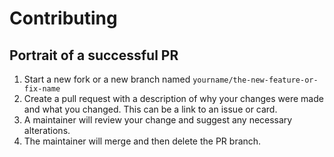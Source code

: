 # Contributing

## Portrait of a successful PR
1. Start a new fork or a new branch named `yourname/the-new-feature-or-fix-name`
2. Create a pull request with a description of why your changes were made and what you changed. This can be a link to an issue or card.
3. A maintainer will review your change and suggest any necessary alterations.
4. The maintainer will merge and then delete the PR branch.
